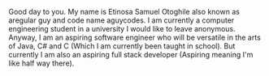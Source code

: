 Good day to you. My name is Etinosa Samuel Otoghile also known as aregular guy and code name aguycodes. I am currently a computer engineering student in a university I would like to leave anonymous. Anyway, I am an aspiring software engineer who will be versatile in the arts of Java, C# and C (Which I am currently been taught in school). But currently I am also an aspiring full stack developer (Aspiring meaning I'm like half way there).